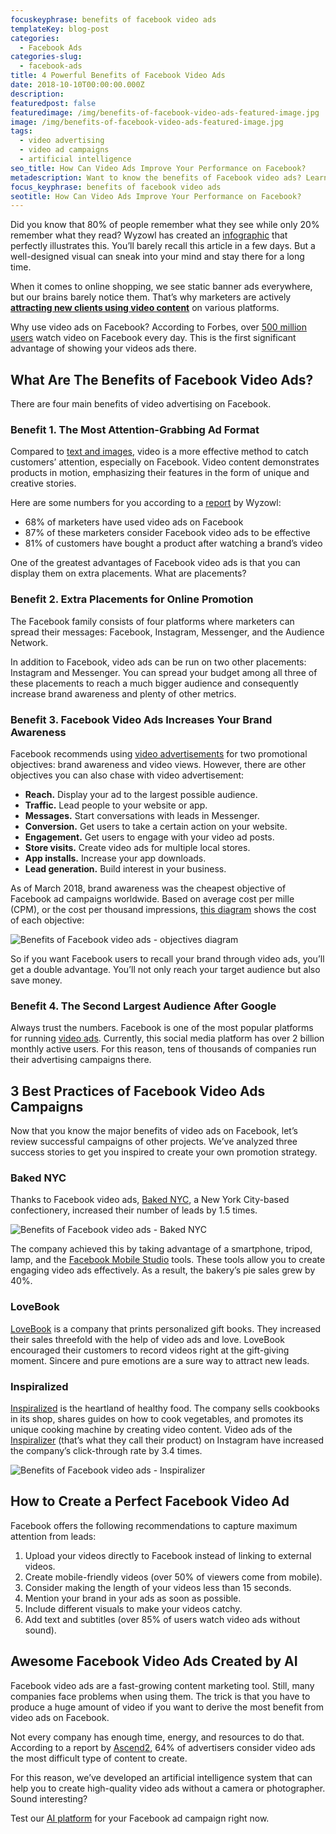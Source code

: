 ```yaml
---
focuskeyphrase: benefits of facebook video ads
templateKey: blog-post
categories:
  - Facebook Ads
categories-slug:
  - facebook-ads
title: 4 Powerful Benefits of Facebook Video Ads
date: 2018-10-10T00:00:00.000Z
description:
featuredpost: false
featuredimage: /img/benefits-of-facebook-video-ads-featured-image.jpg
image: /img/benefits-of-facebook-video-ads-featured-image.jpg
tags:
  - video advertising
  - video ad campaigns
  - artificial intelligence
seo_title: How Can Video Ads Improve Your Performance on Facebook?
metadescription: Want to know the benefits of Facebook video ads? Learn the advantages of video advertisement on the world’s most popular social media platform in our guide.
focus_keyphrase: benefits of facebook video ads
seotitle: How Can Video Ads Improve Your Performance on Facebook?
---
```

<!--StartFragment-->

Did you know that 80% of people remember what they see while only 20% remember what they read? Wyzowl has created an [infographic](https://www.wyzowl.com/infographic-the-power-of-visual-communication/) that perfectly illustrates this. You’ll barely recall this article in a few days. But a well-designed visual can sneak into your mind and stay there for a long time.

When it comes to online shopping, we see static banner ads everywhere, but our brains barely notice them. That’s why marketers are actively **[attracting new clients using video content](https://softcube.com/)** on various platforms.

Why use video ads on Facebook? According to Forbes, over [500 million users](https://www.forbes.com/sites/tjmccue/2017/09/22/top-10-video-marketing-trends-and-statistics-roundup-2017/) watch video on Facebook every day. This is the first significant advantage of showing your videos ads there.

## What Are The Benefits of Facebook Video Ads?

There are four main benefits of video advertising on Facebook.

### Benefit 1. The Most Attention-Grabbing Ad Format

Compared to [text and images](https://softcube.com/facebook-video-ads-vs-image-ads/), video is a more effective method to catch customers’ attention, especially on Facebook. Video content demonstrates products in motion, emphasizing their features in the form of unique and creative stories.

Here are some numbers for you according to a [report](https://www.wyzowl.com/video-marketing-statistics-2018/) by Wyzowl:

* 68% of marketers have used video ads on Facebook
* 87% of these marketers consider Facebook video ads to be effective
* 81% of customers have bought a product after watching a brand’s video

One of the greatest advantages of Facebook video ads is that you can display them on extra placements. What are placements?

### Benefit 2. Extra Placements for Online Promotion

The Facebook family consists of four platforms where marketers can spread their messages: Facebook, Instagram, Messenger, and the Audience Network.

In addition to Facebook, video ads can be run on two other placements: Instagram and Messenger. You can spread your budget among all three of these placements to reach a much bigger audience and consequently increase brand awareness and plenty of other metrics.

### Benefit 3. Facebook Video Ads Increases Your Brand Awareness

Facebook recommends using [video advertisements](https://softcube.com/fifteen-best-product-video-ads/) for two promotional objectives: brand awareness and video views. However, there are other objectives you can also chase with video advertisement:

* **Reach.** Display your ad to the largest possible audience.
* **Traffic.** Lead people to your website or app.
* **Messages.** Start conversations with leads in Messenger.
* **Conversion.** Get users to take a certain action on your website.
* **Engagement.** Get users to engage with your video ad posts.
* **Store visits.** Create video ads for multiple local stores.
* **App installs.** Increase your app downloads.
* **Lead generation.** Build interest in your business.

As of March 2018, brand awareness was the cheapest objective of Facebook ad campaigns worldwide. Based on average cost per mille (CPM), or the cost per thousand impressions, [this diagram](https://www.statista.com/statistics/829439/cpm-facebook-advertising-campaigns-by-objective/) shows the cost of each objective:

![Benefits of Facebook video ads - objectives diagram](/img/benefits-of-facebook-video-ads-objectives-diagram.jpg)

So if you want Facebook users to recall your brand through video ads, you’ll get a double advantage. You’ll not only reach your target audience but also save money.

### Benefit 4. The Second Largest Audience After Google

Always trust the numbers. Facebook is one of the most popular platforms for running [video ads](https://softcube.com/category/video-ads/). Currently, this social media platform has over 2 billion monthly active users. For this reason, tens of thousands of companies run their advertising campaigns there.

## 3 Best Practices of Facebook Video Ads Campaigns

Now that you know the major benefits of video ads on Facebook, let’s review successful campaigns of other projects. We’ve analyzed three success stories to get you inspired to create your own promotion strategy.

### Baked NYC

Thanks to Facebook video ads, [Baked NYC](https://bakednyc.com/), a New York City-based confectionery, increased their number of leads by 1.5 times.

![Benefits of Facebook video ads - Baked NYC](/img/benefits-of-facebook-video-ads-baked-nyc.jpg)

The company achieved this by taking advantage of a smartphone, tripod, lamp, and the [Facebook Mobile Studio](https://www.facebook.com/business/e/mobile_studio) tools. These tools allow you to create engaging video ads effectively. As a result, the bakery’s pie sales grew by 40%.

### LoveBook

[LoveBook](https://lovebookonline.com/) is a company that prints personalized gift books. They increased their sales threefold with the help of video ads and love. LoveBook encouraged their customers to record videos right at the gift-giving moment. Sincere and pure emotions are a sure way to attract new leads.

### Inspiralized

[Inspiralized](https://inspiralized.com/) is the heartland of healthy food. The company sells cookbooks in its shop, shares guides on how to cook vegetables, and promotes its unique cooking machine by creating video content. Video ads of the [Inspiralizer](https://inspiralized.com/the-inspiralizer/) (that’s what they call their product) on Instagram have increased the company’s click-through rate by 3.4 times.

![Benefits of Facebook video ads - Inspiralizer](/img/benefits-of-facebook-video-ads-inspiralizer.jpg)

## How to Create a Perfect Facebook Video Ad

Facebook offers the following recommendations to capture maximum attention from leads:

1. Upload your videos directly to Facebook instead of linking to external videos.
2. Create mobile-friendly videos (over 50% of viewers come from mobile).
3. Consider making the length of your videos less than 15 seconds.
4. Mention your brand in your ads as soon as possible.
5. Include different visuals to make your videos catchy.
6. Add text and subtitles (over 85% of users watch video ads without sound).

## Awesome Facebook Video Ads Created by AI

Facebook video ads are a fast-growing content marketing tool. Still, many companies face problems when using them. The trick is that you have to produce a huge amount of video if you want to derive the most benefit from video ads on Facebook.

Not every company has enough time, energy, and resources to do that. According to a report by [Ascend2](https://research.ascend2.com/video-marketing-strategy/), 64% of advertisers consider video ads the most difficult type of content to create.

For this reason, we’ve developed an artificial intelligence system that can help you to create high-quality video ads without a camera or photographer. Sound interesting?

Test our [AI platform](https://softcube.com) for your Facebook ad campaign right now.